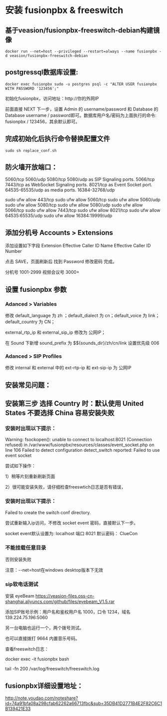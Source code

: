 # 安装 fusionpbx & freeswitch


## 基于veasion/fusionpbx-freeswitch-debian构建镜像
```
docker run --net=host --privileged --restart=always --name fusionpbx -d veasion/fusionpbx-freeswitch-debian
```

## postgressql数据库设置:

```
docker exec fusionpbx sudo -u postgres psql -c "ALTER USER fusionpbx WITH PASSWORD '123456';"
```

初始化fusionpbx，访问地址：http://你的外网IP

前面直接 NEXT 下一步，设置 Admin 的 username/password 和 Database 的 Database username / password即可。数据库用户名/密码为上面执行的命令: fusionpbx / 123456，其余默认即可。

## 完成初始化后执行命令替换配置文件
```
sudo sh replace_conf.sh
```

## 防火墙开放端口：

5060/tcp 5060/udp 5080/tcp 5080/udp as SIP Signaling ports.
5066/tcp 7443/tcp as WebSocket Signaling ports.
8021/tcp as Event Socket port.
64535-65535/udp as media ports.
16384-32768/udp

sudo ufw allow 443/tcp
sudo ufw allow 5060/tcp
sudo ufw allow 5060/udp
sudo ufw allow 5080/tcp
sudo ufw allow 5080/udp
sudo ufw allow 5066/tcp
sudo ufw allow 7443/tcp
sudo ufw allow 8021/tcp
sudo ufw allow 64535:65535/udp
sudo ufw allow 16384:19999/udp


## 添加分机号 Accounts > Extensions

添加设置如下字段
Extension
Effective Caller ID Name
Effective Caller ID Number

点击 SAVE，页面刷新后 找到 Password 修改密码 完成。

分机号 1001-2999
视频会议号 3000+

## 设置 fusionpbx 参数
### Adanced > Variables

修改 default_language 为 zh ；default_dialect 为 cn；default_voice 为 link；default_country 为 CN；

external_rtp_ip  和 external_sip_ip 修改为 公网IP；

在 Sound 下新增 sound_prefix 为 $${sounds_dir}/zh/cn/link  设置优先级 006

### Adanced > SIP Profiles

修改 internal 和 external 中的 ext-rtp-ip 和 ext-sip-ip 为 公网IP



## 安装常见问题：

## 安装第三步 选择 Country 时：默认使用 United States  不要选择 China 容易安装失败

### 安装时出现以下提示：

Warning: fsockopen(): unable to connect to localhost:8021 (Connection refused) in /var/www/fusionpbx/resources/classes/event_socket.php on line 106
Failed to detect configuration detect_switch reported: Failed to use event socket

尝试如下操作：

1）稍等片刻重新刷新页面

2）很可能安装失败，请仔细检查freeswtich日志是否有错误，



### 安装时出现以下提示：

Failed to create the switch conf directory.

尝试重新输入ip访问，不修改 socket event 密码，直接默认下一步。

socket event默认设置为: localhost  端口 8021  默认密码： ClueCon



### 不能挂载任意目录
否则安装失败

注意：--net=host在windows desktop版本下无效



### sip软电话测试

安装 eyeBeam https://veasion-files.oss-cn-shanghai.aliyuncs.com/github/files/eyebeam_V1.5.rar

添加SIP账号示例：用户名和鉴权用户名 1000，口令 1234，域名 139.224.75.196:5060

另一台电脑也运行一个，两个拨号测试。

也可以直接拨打 9664 内置音乐号码。



查看freeswitch日志：

docker exec -it fusionpbx bash

tail -fn 200 /var/log/freeswitch/freeswitch.log




## fusionpbx详细设置地址：
http://note.youdao.com/noteshare?id=74a91bfa08a298cfab62262a66713fbc&sub=35DB41D2771B4E2F82C6C1B139421E33

